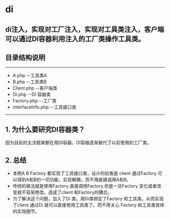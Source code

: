 # di
di注入，实现对工厂注入，实现对工具类注入，客户端可以通过DI容器利用注入的工厂类操作工具类。
------------
## **目录结构说明**
------------
- A.php --工具类A
- B.php --工具类B
- Client.php --客户端类
- Di.php --DI 容器类
- Factory.php --工厂类
- interfaceInfo.php --工具接口类

------------


## 1. **为什么要研究DI容器类？**
因为目前的主流框架都在用DI容器。DI容器逐渐替代了以前使用的工厂类。
## 2. **总结**
- 本例A B Factory 都实现了工具接口类，设计的初衷是 client 通过Factory 可以得到A和B的一切功能，实现解耦，而不用直接调用A和B。
- 传统的做法就是使用Factory 直接调用Factory.但是一旦Factory 变化或者改变就不容易修改。造成了client 和Factory的耦合。
- 为了解决这个问题，加入了Di 类。用Di类绑定了Factory 和工具类。从而实现了client 通过Di 就可以直接使用工具类了。而不用关心 Factory 和工具类具体的实现细节。
